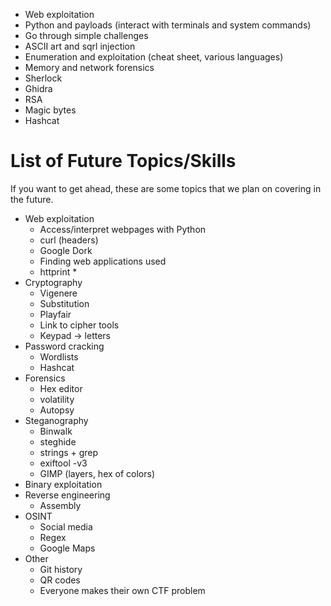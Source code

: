 * Web exploitation
* Python and payloads (interact with terminals and system commands)
* Go through simple challenges
* ASCII art and sqrl injection
* Enumeration and exploitation (cheat sheet, various languages)
* Memory and network forensics
* Sherlock
* Ghidra
* RSA
* Magic bytes
* Hashcat

# List of Future Topics/Skills
If you want to get ahead, these are some topics that we plan on covering in the future. 

* Web exploitation
    * Access/interpret webpages with Python
    * curl (headers)
    * Google Dork
    * Finding web applications used
    * httprint *
* Cryptography
    * Vigenere
    * Substitution
    * Playfair
    * Link to cipher tools
    * Keypad -> letters
* Password cracking
    * Wordlists
    * Hashcat
* Forensics
    * Hex editor
    * volatility
    * Autopsy
* Steganography
    * Binwalk
    * steghide
    * strings + grep
    * exiftool -v3
    * GIMP (layers, hex of colors)
* Binary exploitation
* Reverse engineering
    * Assembly
* OSINT
    * Social media
    * Regex
    * Google Maps
* Other
    * Git history
    * QR codes
    * Everyone makes their own CTF problem
